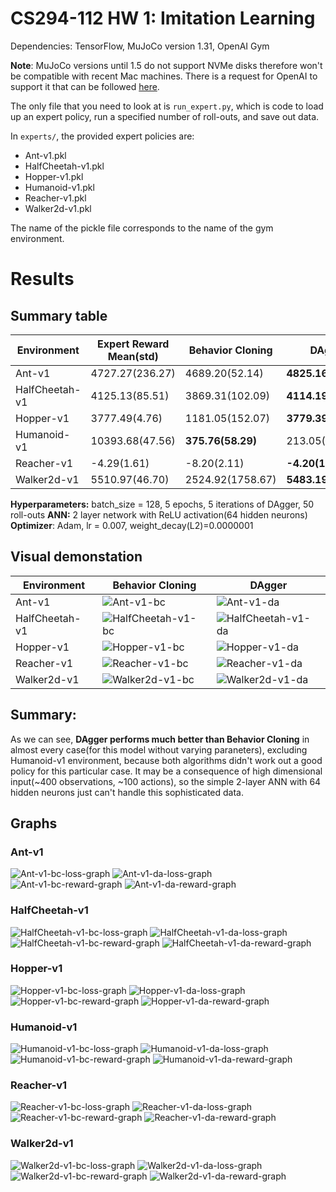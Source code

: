 # CS294-112 HW 1: Imitation Learning

Dependencies: TensorFlow, MuJoCo version 1.31, OpenAI Gym

**Note**: MuJoCo versions until 1.5 do not support NVMe disks therefore won't be compatible with recent Mac machines.
There is a request for OpenAI to support it that can be followed [here](https://github.com/openai/gym/issues/638).

The only file that you need to look at is `run_expert.py`, which is code to load up an expert policy, run a specified number of roll-outs, and save out data.

In `experts/`, the provided expert policies are:
* Ant-v1.pkl
* HalfCheetah-v1.pkl
* Hopper-v1.pkl
* Humanoid-v1.pkl
* Reacher-v1.pkl
* Walker2d-v1.pkl

The name of the pickle file corresponds to the name of the gym environment.

# Results

## Summary table

|Environment   |Expert Reward Mean(std)|Behavior Cloning |DAgger             |
|--------------|-----------------------|-----------------|-------------------|
|Ant-v1        |4727.27(236.27)        |4689.20(52.14)   |**4825.16(76.79)** |
|HalfCheetah-v1|4125.13(85.51)         |3869.31(102.09)  |**4114.19(72.78)** |
|Hopper-v1     |3777.49(4.76)          |1181.05(152.07)  |**3779.39(5.24)**  |
|Humanoid-v1   |10393.68(47.56)        |**375.76(58.29)**|213.05(26.96)      |
|Reacher-v1    |-4.29(1.61)            |-8.20(2.11)      |**-4.20(1.41)**    |
|Walker2d-v1   |5510.97(46.70)         |2524.92(1758.67) |**5483.19(113.88)**|

**Hyperparameters:** batch_size = 128, 5 epochs, 5 iterations of DAgger, 50 roll-outs
**ANN:** 2 layer network with ReLU activation(64 hidden neurons)
**Optimizer**: Adam, lr = 0.007, weight_decay(L2)=0.0000001

## Visual demonstation

|Environment|Behavior Cloning|DAgger|
|-----------|----------------|------|
|Ant-v1|![Ant-v1-bc](/demonstration_bc/Ant-v1_050_05/openaigym.video.0.29870.video000000.gif)|![Ant-v1-da](/demonstration_da/Ant-v1_050_05/*.gif)|
|HalfCheetah-v1|![HalfCheetah-v1-bc](/demonstation_bc/HalfCheetah-v1_050_05/*.gif)|![HalfCheetah-v1-da](/demonstration_da/HalfCheetah-v1_050_05/*.gif)|
|Hopper-v1|![Hopper-v1-bc](/demonstration_bc/Hopper-v1_050_05/*.gif)|![Hopper-v1-da](/demonstration_da/Hopper-v1_050_05/*.gif)|
|Reacher-v1|![Reacher-v1-bc](/demonstration_bc/Reacher-v1_050_05/*.gif)|![Reacher-v1-da](/demonstration_da/Reacher-v1_050_05/*.gif)|
|Walker2d-v1|![Walker2d-v1-bc](/demonstration_bc/Walker2d-v1_050_05/*.gif)|![Walker2d-v1-da](/demonstration_da/Walker2d-v1_050_05/*.gif)|

## Summary:
As we can see, **DAgger performs much better than Behavior Cloning** in almost every case(for this model without varying paraneters), excluding Humanoid-v1 environment, because both algorithms didn't work out a good policy for this particular case. It may be a consequence of high dimensional input(~400 observations, ~100 actions), so the simple 2-layer ANN with 64 hidden neurons just can't handle this sophisticated data.

## Graphs

### Ant-v1
![Ant-v1-bc-loss-graph]() ![Ant-v1-da-loss-graph]()
![Ant-v1-bc-reward-graph]() ![Ant-v1-da-reward-graph]()
### HalfCheetah-v1
![HalfCheetah-v1-bc-loss-graph]() ![HalfCheetah-v1-da-loss-graph]()
![HalfCheetah-v1-bc-reward-graph]() ![HalfCheetah-v1-da-reward-graph]()
### Hopper-v1
![Hopper-v1-bc-loss-graph]() ![Hopper-v1-da-loss-graph]()
![Hopper-v1-bc-reward-graph]() ![Hopper-v1-da-reward-graph]()
### Humanoid-v1
![Humanoid-v1-bc-loss-graph]() ![Humanoid-v1-da-loss-graph]()
![Humanoid-v1-bc-reward-graph]() ![Humanoid-v1-da-reward-graph]()
### Reacher-v1
![Reacher-v1-bc-loss-graph]() ![Reacher-v1-da-loss-graph]()
![Reacher-v1-bc-reward-graph]() ![Reacher-v1-da-reward-graph]()
### Walker2d-v1
![Walker2d-v1-bc-loss-graph]() ![Walker2d-v1-da-loss-graph]()
![Walker2d-v1-bc-reward-graph]() ![Walker2d-v1-da-reward-graph]()
